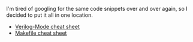 I'm tired of googling for the same code snippets over and over again, so I decided to put it all in one location.

* [Verilog-Mode cheat sheet](verilogmode.html)
* [Makefile cheat sheet](makefile.html)
